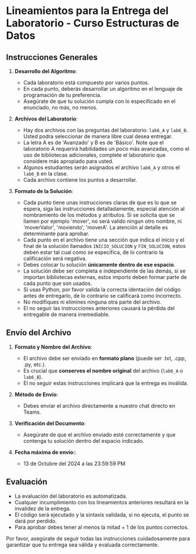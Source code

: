# Lineamientos para la Entrega del Laboratorio - Curso Estructuras de Datos

## Instrucciones Generales

1. **Desarrollo del Algoritmo**:
   - Cada laboratorio está compuesto por varios puntos.
   - En cada punto, deberás desarrollar un algoritmo en el lenguaje de programación de tu preferencia.
   - Asegúrate de que tu solución cumpla con lo especificado en el enunciado, no más, no menos.

2. **Archivos del Laboratorio**:
   - Hay dos archivos con las preguntas del laboratorio: `lab6_A` y `lab6_B`. Usted podra seleccionar de manera libre cual desea entregar.
   - La letra A es de 'Avanzado' y B es de 'Básico'. Note que el laboratorio A requerirá habilidades un poco más avanzadas, como el uso de bibliotecas adicionales, complete el laboratorio que considere más apropiado para usted.
   - Algunos estudiantes serán asignados el archivo `lab6_A` y otros el `lab6_B` en la clase.
   - Cada archivo contiene los puntos a desarrollar.

3. **Formato de la Solución**:
   - Cada punto tiene unas instrucciones claras de que es lo que se espera, siga las instrucciones detalladamente, especial atención al nombramiento de los métodos y atributos. Si se solicita que se llamen por ejemplo 'mover', no será valido ningun otro nombre, ni 'moverValor', 'moviendo', 'moverA'. La atención al detalle es determinante para aprobar. 
   - Cada punto en el archivo tiene una sección que indica el inicio y el final de la solución llamados `INICIO_SOLUCION` y `FIN_SOLUCION`, estos deben estar tal cual como se especifica, de lo contrario la calificación será negativa.
   - Debes colocar tu solución **únicamente dentro de ese espacio**.
   - La solución debe ser completa e independiente de las demás, si se importan bibliotecas externas, estos imports deben formar parte de cada punto que son usados.
   - Si usas Python, por favor valida la correcta identación del código antes de entregarlo, de lo contrario se calificará como incorrecto.
   - No modifiques ni elimines ninguna otra parte del archivo.
   - El no seguir las instrucciones anteriores causará la pérdida del entregable de manera irremediable.

## Envío del Archivo

1. **Formato y Nombre del Archivo**:
   - El archivo debe ser enviado en **formato plano** (puede ser .txt, .cpp, .py, etc.).
   - Es crucial que **conserves el nombre original** del archivo (`lab6_A` o `lab6_B`).
   - El no seguir estas instrucciones implicará que la entrega es inválida.

2. **Método de Envío**:
   - Debes enviar el archivo directamente a nuestro chat directo en Teams.

3. **Verificación del Documento**:
   - Asegúrate de que el archivo enviado esté correctamente y que contenga tu solución dentro del espacio indicado.

4. **Fecha máxima de envío:**:
   - 13 de Octubre del 2024 a las 23:59:59 PM

## Evaluación

- La evaluación del laboratorio es automatizada.
- Cualquier incumplimiento con los lineamientos anteriores resultará en la invalidez de la entrega.
- El código será ejecutado y la sintaxis validada, si no ejecuta, el punto se dará por perdido.
- Para aprobar debes tener al menos la mitad + 1 de los puntos correctos.

Por favor, asegúrate de seguir todas las instrucciones cuidadosamente para garantizar que tu entrega sea válida y evaluada correctamente.
